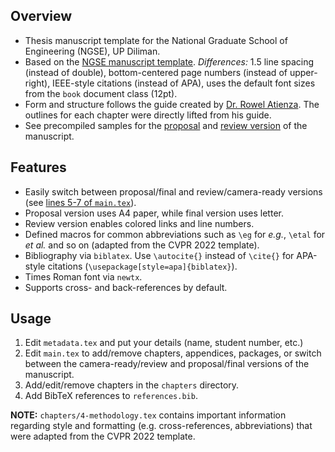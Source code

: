 ## Overview
- Thesis manuscript template for the National Graduate School of Engineering (NGSE), UP Diliman.
- Based on the [NGSE manuscript template](https://coe.upd.edu.ph/forms/). *Differences:* 1.5 line spacing (instead of double), bottom-centered page numbers (instead of upper-right), IEEE-style citations (instead of APA), uses the default font sizes from the `book` document class (12pt).
- Form and structure follows the guide created by [Dr. Rowel Atienza](https://github.com/roatienza). The outlines for each chapter were directly lifted from his guide.
- See precompiled samples for the [proposal](https://github.com/baudm/ngse-manuscript/blob/main/samples/proposal.pdf) and [review version](https://github.com/baudm/ngse-manuscript/blob/main/samples/final_review.pdf) of the manuscript.

## Features
- Easily switch between proposal/final and review/camera-ready versions (see [lines 5-7 of `main.tex`](https://github.com/baudm/ngse-manuscript/blob/main/main.tex#L5-L7)).
- Proposal version uses A4 paper, while final version uses letter.
- Review version enables colored links and line numbers.
- Defined macros for common abbreviations such as `\eg` for *e.g.*, `\etal` for *et al.* and so on (adapted from the CVPR 2022 template).
- Bibliography via `biblatex`. Use `\autocite{}` instead of `\cite{}` for APA-style citations (`\usepackage[style=apa]{biblatex}`).
- Times Roman font via `newtx`.
- Supports cross- and back-references by default.

## Usage
1. Edit `metadata.tex` and put your details (name, student number, etc.)
2. Edit `main.tex` to add/remove chapters, appendices, packages, or switch between the camera-ready/review and proposal/final versions of the manuscript.
3. Add/edit/remove chapters in the `chapters` directory.
4. Add BibTeX references to `references.bib`.

**NOTE:** `chapters/4-methodology.tex` contains important information regarding style and formatting (e.g. cross-references, abbreviations) that were adapted from the CVPR 2022 template.
